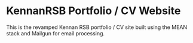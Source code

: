 # KennanRSB Portfolio / CV Website

This is the revamped Kennan RSB portfolio / CV site built using the MEAN stack and Mailgun for email processing.

